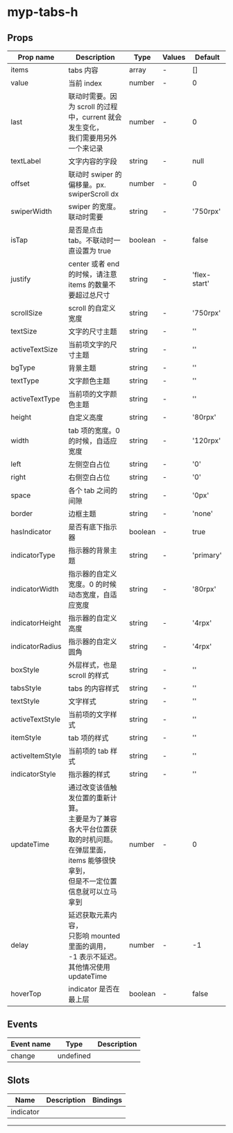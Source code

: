 # myp-tabs-h

## Props

| Prop name       | Description                                                                                                                                            | Type    | Values | Default      |
| --------------- | ------------------------------------------------------------------------------------------------------------------------------------------------------ | ------- | ------ | ------------ |
| items           | tabs 内容                                                                                                                                              | array   | -      | []           |
| value           | 当前 index                                                                                                                                             | number  | -      | 0            |
| last            | 联动时需要。因为 scroll 的过程中，current 就会发生变化，<br>我们需要用另外一个来记录                                                                   | number  | -      | 0            |
| textLabel       | 文字内容的字段                                                                                                                                         | string  | -      | null         |
| offset          | 联动时 swiper 的偏移量。px. swiperScroll dx                                                                                                            | number  | -      | 0            |
| swiperWidth     | swiper 的宽度。联动时需要                                                                                                                              | string  | -      | '750rpx'     |
| isTap           | 是否是点击 tab。不联动时一直设置为 true                                                                                                                | boolean | -      | false        |
| justify         | center 或者 end 的时候，请注意 items 的数量不要超过总尺寸                                                                                              | string  | -      | 'flex-start' |
| scrollSize      | scroll 的自定义宽度                                                                                                                                    | string  | -      | '750rpx'     |
| textSize        | 文字的尺寸主题                                                                                                                                         | string  | -      | ''           |
| activeTextSize  | 当前项文字的尺寸主题                                                                                                                                   | string  | -      | ''           |
| bgType          | 背景主题                                                                                                                                               | string  | -      | ''           |
| textType        | 文字颜色主题                                                                                                                                           | string  | -      | ''           |
| activeTextType  | 当前项的文字颜色主题                                                                                                                                   | string  | -      | ''           |
| height          | 自定义高度                                                                                                                                             | string  | -      | '80rpx'      |
| width           | tab 项的宽度。0 的时候，自适应宽度                                                                                                                     | string  | -      | '120rpx'     |
| left            | 左侧空白占位                                                                                                                                           | string  | -      | '0'          |
| right           | 右侧空白占位                                                                                                                                           | string  | -      | '0'          |
| space           | 各个 tab 之间的间隙                                                                                                                                    | string  | -      | '0px'        |
| border          | 边框主题                                                                                                                                               | string  | -      | 'none'       |
| hasIndicator    | 是否有底下指示器                                                                                                                                       | boolean | -      | true         |
| indicatorType   | 指示器的背景主题                                                                                                                                       | string  | -      | 'primary'    |
| indicatorWidth  | 指示器的自定义宽度。0 的时候动态宽度，自适应宽度                                                                                                       | string  | -      | '80rpx'      |
| indicatorHeight | 指示器的自定义高度                                                                                                                                     | string  | -      | '4rpx'       |
| indicatorRadius | 指示器的自定义圆角                                                                                                                                     | string  | -      | '4rpx'       |
| boxStyle        | 外层样式，也是 scroll 的样式                                                                                                                           | string  | -      | ''           |
| tabsStyle       | tabs 的内容样式                                                                                                                                        | string  | -      | ''           |
| textStyle       | 文字样式                                                                                                                                               | string  | -      | ''           |
| activeTextStyle | 当前项的文字样式                                                                                                                                       | string  | -      | ''           |
| itemStyle       | tab 项的样式                                                                                                                                           | string  | -      | ''           |
| activeItemStyle | 当前项的 tab 样式                                                                                                                                      | string  | -      | ''           |
| indicatorStyle  | 指示器的样式                                                                                                                                           | string  | -      | ''           |
| updateTime      | 通过改变该值触发位置的重新计算。<br>主要是为了兼容各大平台位置获取的时机问题。<br>在弹层里面，items 能够很快拿到，<br>但是不一定位置信息就可以立马拿到 | number  | -      | 0            |
| delay           | 延迟获取元素内容，<br>只影响 mounted 里面的调用，<br>-1 表示不延迟。<br>其他情况使用 updateTime                                                        | number  | -      | -1           |
| hoverTop        | indicator 是否在最上层                                                                                                                                 | boolean | -      | false        |

## Events

| Event name | Type      | Description |
| ---------- | --------- | ----------- |
| change     | undefined |

## Slots

| Name      | Description | Bindings |
| --------- | ----------- | -------- |
| indicator |             |          |

---
